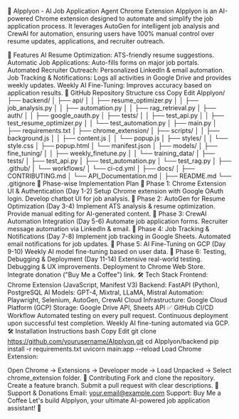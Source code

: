 🚀 AIpplyon - AI Job Application Agent Chrome Extension
AIpplyon is an AI-powered Chrome extension designed to automate and simplify the job application process. It leverages AutoGen for intelligent job analysis and CrewAI for automation, ensuring users have 100% manual control over resume updates, applications, and recruiter outreach.

🌟 Features
AI Resume Optimization: ATS-friendly resume suggestions.
Automatic Job Applications: Auto-fills forms on major job portals.
Automated Recruiter Outreach: Personalized LinkedIn & email automation.
Job Tracking & Notifications: Logs all activities in Google Drive and provides weekly updates.
Weekly AI Fine-Tuning: Improves accuracy based on application results.
📂 GitHub Repository Structure
css
Copy
Edit
AIpplyon/
├── backend/
│   ├── api/
│   │   ├── resume_optimizer.py
│   │   ├── job_analysis.py
│   │   ├── automation.py
│   │   ├── rag_retrieval.py
│   ├── auth/
│   │   ├── google_oauth.py
│   ├── tests/
│   │   ├── test_api.py
│   │   ├── test_resume_optimizer.py
│   │   └── test_automation.py
│   ├── main.py
│   ├── requirements.txt
│
├── chrome_extension/
│   ├── scripts/
│   │   ├── background.js
│   │   ├── content.js
│   │   └── popup.js
│   ├── styles/
│   │   └── style.css
│   ├── popup.html
│   └── manifest.json
│
├── models/
│   ├── fine_tuning/
│   │   ├── weekly_finetune.py
│   │   └── training_data/
│
├── tests/
│   ├── test_api.py
│   ├── test_automation.py
│   └── test_rag.py
│
├── .github/
│   └── workflows/
│       └── ci-cd.yml
│
├── docs/
│   ├── CONTRIBUTING.md
│   └── API_Documentation.md
│
├── README.md
└── .gitignore
📌 Phase-wise Implementation Plan
🚩 Phase 1: Chrome Extension UI & Authentication (Day 1-2)
Setup Chrome extension with Google OAuth login.
Develop chatbot UI for job analysis.
🚩 Phase 2: AutoGen for Resume Optimization (Day 3-4)
Implement ATS analysis & resume optimization.
Provide manual editing for AI-generated content.
🚩 Phase 3: CrewAI Automation Integration (Day 5-6)
Automate job application forms.
Recruiter message automation via LinkedIn & email.
🚩 Phase 4: Job Tracking & Notifications (Day 7-8)
Implement job tracking in Google Sheets.
Automated email notifications for job updates.
🚩 Phase 5: AI Fine-Tuning on GCP (Day 9-10)
Weekly AI model fine-tuning based on user data.
🚩 Phase 6: Testing, Debugging & Deployment (Day 11-14)
Extensive real-world testing.
Debugging & UX improvements.
Deployment to Chrome Web Store.
Integrate donation ("Buy Me a Coffee") link.
🛠️ Tech Stack
Frontend: Chrome Extension (JavaScript, Manifest V3)
Backend: FastAPI (Python), PostgreSQL
AI Models: GPT-4, Mixtral, LLaMA, Mistral
Automation: Playwright, Selenium, AutoGen, CrewAI
Cloud Infrastructure: Google Cloud Platform (GCP)
Storage: Google Drive API, Sheets API
✅ GitHub CI/CD Workflow
Automated testing on every pull request.
Continuous deployment upon successful test completion.
Weekly AI fine-tuning automated via GCP.
🛠 Installation Instructions
bash
Copy
Edit
git clone https://github.com/yourusername/AIpplyon.git
cd AIpplyon/backend
pip install -r requirements.txt
uvicorn main:app --reload
Load Chrome Extension:

Open Chrome → Extensions → Developer mode → Load Unpacked → Select chrome_extension folder.
🤝 Contributing
Fork and clone the repository.
Create a feature branch.
Submit a pull request with clear descriptions.
📧 Support & Donations
Email: your.email@example.com
Support: Buy Me a Coffee
Let's build AIpplyon, your ultimate AI-powered job application assistant! 🚀